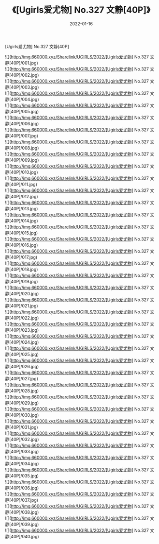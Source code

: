 ﻿---
layout: post
title:  《[Ugirls爱尤物] No.327 文静[40P]》
date:   2022-01-16
img: http://img.660000.xyz/Sharelink/UGIRLS/2022/[Ugirls爱尤物] No.327 文静[40P]/000.jpg
categories: [美女, 清纯, 唯美]
---

[Ugirls爱尤物] No.327 文静[40P]

  ![](http://img.660000.xyz/Sharelink/UGIRLS/2022/[Ugirls爱尤物] No.327 文静[40P]/001.jpg) <br> ![](http://img.660000.xyz/Sharelink/UGIRLS/2022/[Ugirls爱尤物] No.327 文静[40P]/002.jpg) <br> ![](http://img.660000.xyz/Sharelink/UGIRLS/2022/[Ugirls爱尤物] No.327 文静[40P]/003.jpg) <br> ![](http://img.660000.xyz/Sharelink/UGIRLS/2022/[Ugirls爱尤物] No.327 文静[40P]/004.jpg) <br> ![](http://img.660000.xyz/Sharelink/UGIRLS/2022/[Ugirls爱尤物] No.327 文静[40P]/005.jpg) <br> ![](http://img.660000.xyz/Sharelink/UGIRLS/2022/[Ugirls爱尤物] No.327 文静[40P]/006.jpg) <br> ![](http://img.660000.xyz/Sharelink/UGIRLS/2022/[Ugirls爱尤物] No.327 文静[40P]/007.jpg) <br> ![](http://img.660000.xyz/Sharelink/UGIRLS/2022/[Ugirls爱尤物] No.327 文静[40P]/008.jpg) <br> ![](http://img.660000.xyz/Sharelink/UGIRLS/2022/[Ugirls爱尤物] No.327 文静[40P]/009.jpg) <br> ![](http://img.660000.xyz/Sharelink/UGIRLS/2022/[Ugirls爱尤物] No.327 文静[40P]/010.jpg) <br> ![](http://img.660000.xyz/Sharelink/UGIRLS/2022/[Ugirls爱尤物] No.327 文静[40P]/011.jpg) <br> ![](http://img.660000.xyz/Sharelink/UGIRLS/2022/[Ugirls爱尤物] No.327 文静[40P]/012.jpg) <br> ![](http://img.660000.xyz/Sharelink/UGIRLS/2022/[Ugirls爱尤物] No.327 文静[40P]/013.jpg) <br> ![](http://img.660000.xyz/Sharelink/UGIRLS/2022/[Ugirls爱尤物] No.327 文静[40P]/014.jpg) <br> ![](http://img.660000.xyz/Sharelink/UGIRLS/2022/[Ugirls爱尤物] No.327 文静[40P]/015.jpg) <br> ![](http://img.660000.xyz/Sharelink/UGIRLS/2022/[Ugirls爱尤物] No.327 文静[40P]/016.jpg) <br> ![](http://img.660000.xyz/Sharelink/UGIRLS/2022/[Ugirls爱尤物] No.327 文静[40P]/017.jpg) <br> ![](http://img.660000.xyz/Sharelink/UGIRLS/2022/[Ugirls爱尤物] No.327 文静[40P]/018.jpg) <br> ![](http://img.660000.xyz/Sharelink/UGIRLS/2022/[Ugirls爱尤物] No.327 文静[40P]/019.jpg) <br> ![](http://img.660000.xyz/Sharelink/UGIRLS/2022/[Ugirls爱尤物] No.327 文静[40P]/020.jpg) <br> ![](http://img.660000.xyz/Sharelink/UGIRLS/2022/[Ugirls爱尤物] No.327 文静[40P]/021.jpg) <br> ![](http://img.660000.xyz/Sharelink/UGIRLS/2022/[Ugirls爱尤物] No.327 文静[40P]/022.jpg) <br> ![](http://img.660000.xyz/Sharelink/UGIRLS/2022/[Ugirls爱尤物] No.327 文静[40P]/023.jpg) <br> ![](http://img.660000.xyz/Sharelink/UGIRLS/2022/[Ugirls爱尤物] No.327 文静[40P]/024.jpg) <br> ![](http://img.660000.xyz/Sharelink/UGIRLS/2022/[Ugirls爱尤物] No.327 文静[40P]/025.jpg) <br> ![](http://img.660000.xyz/Sharelink/UGIRLS/2022/[Ugirls爱尤物] No.327 文静[40P]/026.jpg) <br> ![](http://img.660000.xyz/Sharelink/UGIRLS/2022/[Ugirls爱尤物] No.327 文静[40P]/027.jpg) <br> ![](http://img.660000.xyz/Sharelink/UGIRLS/2022/[Ugirls爱尤物] No.327 文静[40P]/028.jpg) <br> ![](http://img.660000.xyz/Sharelink/UGIRLS/2022/[Ugirls爱尤物] No.327 文静[40P]/029.jpg) <br> ![](http://img.660000.xyz/Sharelink/UGIRLS/2022/[Ugirls爱尤物] No.327 文静[40P]/030.jpg) <br> ![](http://img.660000.xyz/Sharelink/UGIRLS/2022/[Ugirls爱尤物] No.327 文静[40P]/031.jpg) <br> ![](http://img.660000.xyz/Sharelink/UGIRLS/2022/[Ugirls爱尤物] No.327 文静[40P]/032.jpg) <br> ![](http://img.660000.xyz/Sharelink/UGIRLS/2022/[Ugirls爱尤物] No.327 文静[40P]/033.jpg) <br> ![](http://img.660000.xyz/Sharelink/UGIRLS/2022/[Ugirls爱尤物] No.327 文静[40P]/034.jpg) <br> ![](http://img.660000.xyz/Sharelink/UGIRLS/2022/[Ugirls爱尤物] No.327 文静[40P]/035.jpg) <br> ![](http://img.660000.xyz/Sharelink/UGIRLS/2022/[Ugirls爱尤物] No.327 文静[40P]/036.jpg) <br> ![](http://img.660000.xyz/Sharelink/UGIRLS/2022/[Ugirls爱尤物] No.327 文静[40P]/037.jpg) <br> ![](http://img.660000.xyz/Sharelink/UGIRLS/2022/[Ugirls爱尤物] No.327 文静[40P]/038.jpg) <br> ![](http://img.660000.xyz/Sharelink/UGIRLS/2022/[Ugirls爱尤物] No.327 文静[40P]/039.jpg) <br> ![](http://img.660000.xyz/Sharelink/UGIRLS/2022/[Ugirls爱尤物] No.327 文静[40P]/040.jpg) <br>